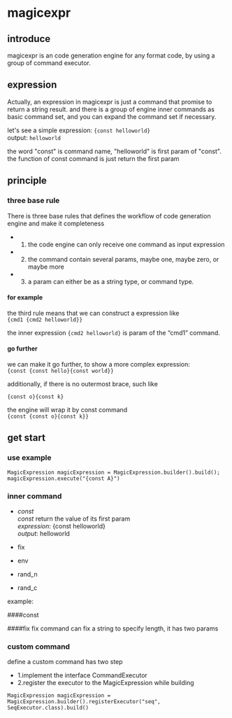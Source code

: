 # magicexpr

## introduce
magicexpr is an code generation engine for any format code, by using a group of command executor.

## expression 

Actually, an expression in magicexpr is just a command that promise to return a string result. and there is a group of engine inner commands as basic command set, and you can expand the command set if necessary.  

let's see a simple expression: 
  ```{const helloworld}```    
output: 
  ```helloworld```  

the word "const" is command name, "helloworld" is first param of "const". the function of const command is just return the first param  

## principle
### three base rule
There is three base rules that defines the workflow of code generation engine and make it completeness  

- 1. the code engine can only receive one command as input expression
- 2. the command contain several params, maybe one, maybe zero, or maybe more
- 3. a param can either be as a string type, or command type.

#### for example
the third rule means that we can construct a expression like  
  ```{cmd1 {cmd2 helloworld}}```  

the inner expression ```{cmd2 helloworld}``` is param of the “cmd1” command.  

#### go further 
we can make it go further, to show a more complex expression:  
  ```{const {const hello}{const world}} ```  


additionally, if there is no outermost brace, such like   

  ```{const o}{const k}```  


the engine will wrap it by const command  
  ```{const {const o}{const k}}```



## get start


### use example
```
MagicExpression magicExpression = MagicExpression.builder().build();
magicExpression.execute("{const A}")
```  

### inner command
- *const*  
*const* return the value of its first param  
*expression*: 
 {const helloworld}  
*output*: helloworld

- fix

- env
- rand_n
- rand_c

example:  

####const
 

####fix
fix command can fix a string to specify length, it has two params


### custom command
define a custom command has two step
- 1.implement the interface CommandExecutor
- 2.register the executor to the MagicExpression while building
 
```
MagicExpression magicExpression = MagicExpression.builder().registerExecutor("seq", SeqExecutor.class).build()

```

